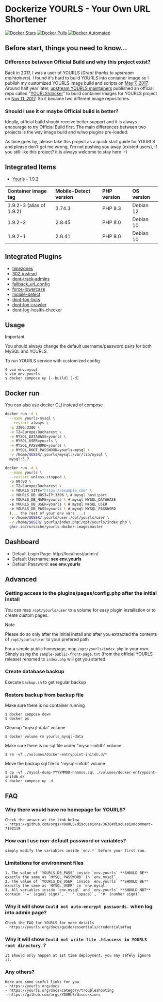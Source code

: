 # Dockerize YOURLS - Your Own URL Shortener

[![Docker Stars](https://img.shields.io/docker/stars/guessi/docker-yourls.svg)](https://hub.docker.com/r/guessi/docker-yourls/)
[![Docker Pulls](https://img.shields.io/docker/pulls/guessi/docker-yourls.svg)](https://hub.docker.com/r/guessi/docker-yourls/)
[![Docker Automated](https://img.shields.io/docker/automated/guessi/docker-yourls.svg)](https://hub.docker.com/r/guessi/docker-yourls/)

## Before start, things you need to know...

### Difference between Official Build and why this project exist?

Back in 2017, I was a user of YOURLS (_Great thanks to upstream maintainers_). I found it's hard to build YOURLS into container image so I publish my customized YOURLS image build and scripts on [May 7, 2017](https://github.com/guessi/docker-yourls/commit/de4781444ee64edb12abaa3af401b383208817e4). Around half year later, [upstream YOURLS maintainers](https://github.com/YOURLS/YOURLS/graphs/contributors) published an official repo called "[YOURLS/docker](https://github.com/YOURLS/docker)" to build container images for YOURLS project on [Nov 11, 2017](https://github.com/YOURLS/docker/commit/75e37b0cabe62ba4d4691c2d0eb883f4a811c727). So it became two different image repositories.

### Should I use it or maybe Official build is better?

Ideally, official build should receive better support and it is always encourage to try Official Build first. The main differences between two projects is the way image build and w/wo plugins pre-loaded.

As time goes by, please take this project as a quick start guide for YOURLS and please don't get me wrong, I'm not pushing you away (existed users), if you still like this project? it is always welcome to stay here :-)


## Integrated Items

* [Yourls](http://yourls.org) - 1.9.2

| Container image tag      | Mobile-Detect version  | PHP version | OS version |
|:-------------------------|:-----------------------|:------------|:-----------|
| 1.9.2-3 (alias of 1.9.2) | 3.74.3                 | PHP 8.3     | Debian 12  |
| 1.9.2-2                  | 2.8.45                 | PHP 8.0     | Debian 10  |
| 1.9.2-1                  | 2.8.41                 | PHP 8.0     | Debian 10  |

## Integrated Plugins

* [timezones](https://github.com/YOURLS/timezones)
* [302-instead](https://github.com/timcrockford/302-instead)
* [dont-track-admins](https://github.com/dgw/yourls-dont-track-admins)
* [fallback_url_config](http://diegopeinador.com/fallback-url-yourls-plugin)
* [force-lowercase](https://github.com/YOURLS/force-lowercase)
* [mobile-detect](https://github.com/guessi/yourls-mobile-detect)
* [dont-log-bots](https://github.com/YOURLS/dont-log-bots)
* [dont-log-crawler](https://github.com/luixxiul/dont-log-crawlers)
* [dont-log-health-checker](https://github.com/guessi/yourls-dont-log-health-checker)


## Usage

> [!IMPORTANT]
> You should always change the default username/password pairs for both MySQL and YOURLS.

To run YOURLS service with customized config

    $ vim env.mysql
    $ vim env.yourls
    $ docker compose up [--build] [-d]

## Docker run
You can also use docker CLI instead of compose
```sh
docker run -d \
  --name yourls-mysql \
  --restart always \
  -p 3306:3306 \
  -e TZ=Europe/Bucharest \
  -e MYSQL_DATABASE=yourls \
  -e MYSQL_USER=yourls \
  -e MYSQL_PASSWORD=yourls \
  -e MYSQL_ROOT_PASSWORD=yourls-mysql \
  -v /home/$USER/.yourls/mysql:/var/lib/mysql \
  mysql:5.7

docker run -d \
  --name yourls \
  --restart unless-stopped \
  -p 80:80 \
  -e TZ=Europe/Bucharest \
  -e YOURLS_SITE="https://example.com" \
  -e YOURLS_DB_HOST=IP:3306 \ # mysql host:port
  -e YOURLS_DB_NAME=yourls \ # mysql MYSQL_DATABASE
  -e YOURLS_DB_USER=yourls \ # mysql MYSQL_USER
  -e YOURLS_DB_PASS=yourls \ # mysql MYSQL_PASSWORD
  (... the rest of your env vars ...)
  -v /home/$USER/.yourls/user:/opt/yourls/user \
  -v /home/$USER/.yourls/index.php:/opt/yourls/index.php \
  ghcr.io/rursache/yourls-docker-image:master
```

## Dashboard

* Default Login Page: http://localhost/admin/
* Default Username: **see env.yourls**
* Default Password: **see env.yourls**


## Advanced

### Getting access to the plugins/pages/config.php after the initial install

You can map `/opt/yourls/user` to a volume for easy plugin installation or to create custom pages.

> [!NOTE]
> Please do so only after the initial install and after you extracted the contents of `/opt/yourls/user` to your prefered path

For a simple public homepage, map `/opt/yourls/index.php` to your own. Simply using the `sample-public-front-page.txt` (from the official YOURLS release) renamed to `index.php` will get you started

### Create database backup

Execute `backup.sh` to get regular backup


### Restore backup from backup file

Make sure there is no container running

    $ docker compose down
    $ docker ps

Cleanup "mysql-data" volume

    $ docker volume rm yourls_mysql-data

Make sure there is no sql file under "mysql-initdb" volume

    $ rm -vf ./volumes/docker-entrypoint-initdb.d/*

Move the backup sql file to "mysql-initdb" volume

    $ cp -vf ./mysql-dump-YYYYMMDD-hhmmss.sql ./volumes/docker-entrypoint-initdb.d/
    $ docker compose up -d


## FAQ

### Why there would have no homepage for YOURLS?

    Check the answer at the link below
    - https://github.com/orgs/YOURLS/discussions/3638#discussioncomment-7192119

### How can I use non-default password or variables?

    simply modify the variables inside `env.*` before your first run.

### Limitations for environment files

    1. The value of `YOURLS_DB_PASS` inside `env.yourls` **SHOULD BE** exactly the same as `MYSQL_PASSWORD` in `env.mysql`.
    2. The value of `YOURLS_DB_USER` inside `env.yourls` **SHOULD BE**  exactly the same as `MYSQL_USER` in `env.mysql.
    3. All variables inside `env.mysql` and `env.yourls` **SHOULD NOT** contain `'=' (equal sign)`, `' ' (space)`, `'#' (number sign)`.

### Why it will show `Could not auto-encrypt passwords.` when log into admin page?

    Check the FAQ for YOURLS for more details
    - https://yourls.org/docs/guide/essentials/credentials#faq

### Why it will show `Could not write file .htaccess in YOURLS root directory.`?

    It should only happen at 1st time deployment, you may safely ignore it.

### Any others?

    Here are some useful links for you
    - https://yourls.org/docs
    - https://yourls.org/docs/category/troubleshooting
    - https://github.com/orgs/YOURLS/discussions
